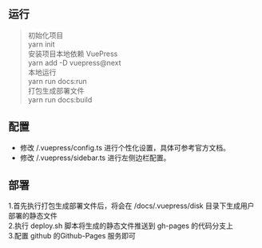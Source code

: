 ## 运行
> 初始化项目  
> yarn init  
> 安装项目本地依赖 VuePress  
> yarn add -D vuepress@next  
> 本地运行  
> yarn run docs:run    
> 打包生成部署文件  
> yarn run docs:build  
## 配置
- 修改 /.vuepress/config.ts 进行个性化设置，具体可参考官方文档。  
- 修改 /.vuepress/sidebar.ts 进行左侧边栏配置。

## 部署
1.首先执行打包生成部署文件后，将会在 /docs/.vuepress/disk 目录下生成用户部署的静态文件  
2.执行 deploy.sh 脚本将生成的静态文件推送到 gh-pages 的代码分支上  
3.配置 github 的Github-Pages 服务即可  
